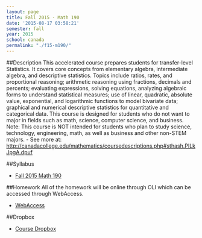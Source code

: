 ```yaml
---
layout: page
title: Fall 2015 - Math 190
date: '2015-08-17 03:58:21'
semester: fall
year: 2015
school: canada
permalink: "./f15-m190/"
---
```


##Description
This accelerated course prepares students for transfer-level Statistics. It covers core concepts from elementary algebra, intermediate algebra, and descriptive statistics. Topics include ratios, rates, and proportional reasoning; arithmetic reasoning using fractions, decimals and percents; evaluating expressions, solving equations, analyzing algebraic forms to understand statistical measures; use of linear, quadratic, absolute value, exponential, and logarithmic functions to model bivariate data; graphical and numerical descriptive statistics for quantitative and categorical data. This course is designed for students who do not want to major in fields such as math, science, computer science, and business. Note: This course is NOT intended for students who plan to study science, technology, engineering, math, as well as business and other non-STEM majors. - See more at: http://canadacollege.edu/mathematics/coursedescriptions.php#sthash.PILkJpgA.dpuf

##Syllabus
* [Fall 2015 Math 190](https://www.dropbox.com/s/ywuma3eryu9jtpn/m190-f15-syllabus.pdf?dl=0)

##Homework
All of the homework will be online through OLI which can be accessed through WebAccess.
* [WebAccess](https://smccd.mrooms.net)

##Dropbox
* [Course Dropbox](https://www.dropbox.com/sh/fumyvoacsen6pio/AABrX7-ae4vUxxJgMVgqt045a?dl=0)